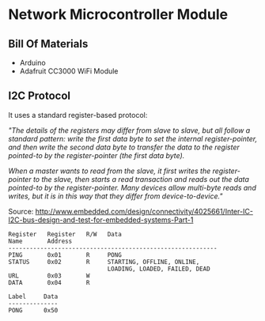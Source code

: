 Network Microcontroller Module
==============================

Bill Of Materials
-----------------

* Arduino
* Adafruit CC3000 WiFi Module


I2C Protocol
------------

It uses a standard register-based protocol:

_"The details of the registers may differ from slave to slave, but all follow a standard pattern: write the first data byte to set the internal register-pointer, and then write the second data byte to transfer the data to the register pointed-to by the register-pointer (the first data byte)._

_When a master wants to read from the slave, it first writes the register-pointer to the slave, then starts a read transaction and reads out the data pointed-to by the register-pointer. Many devices allow multi-byte reads and writes, but it is in this way that they differ from device-to-device."_

Source: http://www.embedded.com/design/connectivity/4025661/Inter-IC-I2C-bus-design-and-test-for-embedded-systems-Part-1

```
Register   Register   R/W   Data
Name       Address
-----------------------------------------------------------
PING       0x01       R     PONG
STATUS     0x02       R     STARTING, OFFLINE, ONLINE,
                            LOADING, LOADED, FAILED, DEAD
URL        0x03       W
DATA       0x04       R
```

```
Label     Data
--------------
PONG      0x50
```
